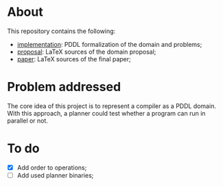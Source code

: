 # About

This repository contains the following:
- [implementation](./implementation): PDDL formalization of the domain and problems;
- [proposal](./scheer-proposal): LaTeX sources of the domain proposal;
- [paper](./scheer-paper): LaTeX sources of the final paper;


# Problem addressed

The core idea of this project is to represent a compiler as a PDDL domain. With this approach, a planner could test whether a program can run in parallel or not.


# To do

- [x] Add order to operations;
- [ ] Add used planner binaries;